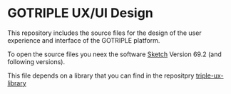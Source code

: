 # GOTRIPLE UX/UI Design

This repository includes the source files for the design of the user experience and interface of the GOTRIPLE platform.

To open the source files you neex the software [Sketch](https://www.sketch.com/) Version 69.2 (and following versions).

This file depends on a library that you can find in the repositpry [triple-ux-library](https://github.com/net7/triple-ux-library)
